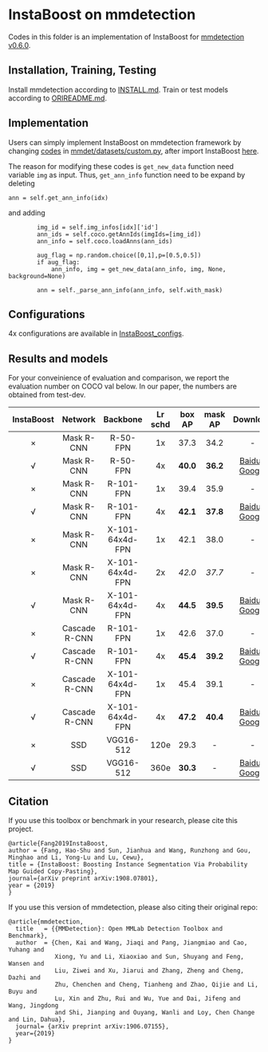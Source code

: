 # InstaBoost on mmdetection

Codes in this folder is an implementation of InstaBoost for [mmdetection v0.6.0](https://github.com/open-mmlab/mmdetection/tree/v0.6.0).

## Installation, Training, Testing

Install mmdetection according to [INSTALL.md](INSTALL.md). Train or test models according to [ORIREADME.md](ORIREADME.md).

## Implementation

Users can simply implement InstaBoost on mmdetection framework by changing [codes](mmdet/datasets/custom.py#L188L199) in [mmdet/datasets/custom.py](mmdet/datasets/custom.py), after import InstaBoost [here](mmdet/datasets/custom.py#L13).

The reason for modifying these codes is `get_new_data` function need variable `img` as input. Thus, `get_ann_info` function need to be expand by deleting
```
ann = self.get_ann_info(idx)
```
and adding
```
        img_id = self.img_infos[idx]['id']
        ann_ids = self.coco.getAnnIds(imgIds=[img_id])
        ann_info = self.coco.loadAnns(ann_ids)

        aug_flag = np.random.choice([0,1],p=[0.5,0.5])
        if aug_flag:
            ann_info, img = get_new_data(ann_info, img, None, background=None)

        ann = self._parse_ann_info(ann_info, self.with_mask)
```

## Configurations

4x configurations are available in [InstaBoost_configs](InstaBoost_configs).

## Results and models

For your conveinience of evaluation and comparison, we report the evaluation number on COCO val below. In our paper, the numbers are obtained from test-dev.

|    InstaBoost   |     Network     |       Backbone       | Lr schd |      box AP       |      mask AP       |      Download       |
| :-------------: | :-------------: |      :--------:      | :-----: |      :----:       |      :-----:       | :-----------------: |
|   ×   |    Mask R-CNN   |       R-50-FPN       |   1x    |  37.3  |  34.2   | - |
|   √   |    Mask R-CNN   |       R-50-FPN       |   4x    |**40.0**|**36.2** |[Baidu](https://pan.baidu.com/s/1PLn1K5qreDoM4wh7nbsLqA) / [Google](https://drive.google.com/file/d/1uUT1qc3oYS8xHLyM7bJWgxBNbW-9sa1f/view?usp=sharing)|
|   ×   |    Mask R-CNN   |      R-101-FPN       |   1x    |  39.4  |  35.9   | - |
|   √   |    Mask R-CNN   |      R-101-FPN       |   4x    |**42.1**|**37.8** |[Baidu](https://pan.baidu.com/s/1IZpqCDrcrOiwNJ-Y_3wpOQ) / [Google](https://drive.google.com/file/d/1idGMPexovIDUHXSNlpIA1mjKzgnFrcW3/view?usp=sharing)|
|   ×   |    Mask R-CNN   |   X-101-64x4d-FPN    |   1x    |  42.1  |  38.0   | - |
|   ×   |    Mask R-CNN   |   X-101-64x4d-FPN    |   2x    |  *42.0*  |  *37.7*   | - |
|   √   |    Mask R-CNN   |   X-101-64x4d-FPN    |   4x    |**44.5**|**39.5** |[Baidu](https://pan.baidu.com/s/1KrHQBHcHjWONpXbC2qUzxw) / [Google](https://drive.google.com/file/d/1qD4V9uYbtpaZBmTMTgP7f0uw46zroY9-/view?usp=sharing)|
|   ×   |  Cascade R-CNN  |       R-101-FPN      |   1x    |  42.6  |  37.0   | - |
|   √   |  Cascade R-CNN  |       R-101-FPN      |   4x    |**45.4**|**39.2** |[Baidu](https://pan.baidu.com/s/1_4cJ0B9fugcA-oBHYe9o_A) / [Google](https://drive.google.com/file/d/1xhiuFoOMQyDIvOrz6MiAZPboRRe1YK8p/view?usp=sharing)|
|   ×   |  Cascade R-CNN  |   X-101-64x4d-FPN    |   1x    |  45.4  |  39.1   | - |
|   √   |  Cascade R-CNN  |   X-101-64x4d-FPN    |   4x    |**47.2**|**40.4** |[Baidu](https://pan.baidu.com/s/1nu73IpRbTEb4caPMHWJMXA) / [Google](https://drive.google.com/file/d/11iaKH-ZeVCi-65wzlT5OxxUOkREMzXRW/view?usp=sharing)|
|   ×   |       SSD       |      VGG16-512       |   120e  |  29.3  |   -     | - |
|   √   |       SSD       |      VGG16-512       |   360e  |**30.3**|   -     |[Baidu](https://pan.baidu.com/s/1G-1atZ81A8mLLx8taJAuwQ) / [Google](https://drive.google.com/file/d/1sqMIEusZw2Y7Ge8DuJgmhSP-2V74BNKy/view?usp=sharing)|


## Citation

If you use this toolbox or benchmark in your research, please cite this project.

```
@article{Fang2019InstaBoost,
author = {Fang, Hao-Shu and Sun, Jianhua and Wang, Runzhong and Gou, Minghao and Li, Yong-Lu and Lu, Cewu},
title = {InstaBoost: Boosting Instance Segmentation Via Probability Map Guided Copy-Pasting},
journal={arXiv preprint arXiv:1908.07801},
year = {2019}
}
```

If you use this version of mmdetection, please also citing their original repo:

```
@article{mmdetection,
  title   = {{MMDetection}: Open MMLab Detection Toolbox and Benchmark},
  author  = {Chen, Kai and Wang, Jiaqi and Pang, Jiangmiao and Cao, Yuhang and
             Xiong, Yu and Li, Xiaoxiao and Sun, Shuyang and Feng, Wansen and
             Liu, Ziwei and Xu, Jiarui and Zhang, Zheng and Cheng, Dazhi and
             Zhu, Chenchen and Cheng, Tianheng and Zhao, Qijie and Li, Buyu and
             Lu, Xin and Zhu, Rui and Wu, Yue and Dai, Jifeng and Wang, Jingdong
             and Shi, Jianping and Ouyang, Wanli and Loy, Chen Change and Lin, Dahua},
  journal= {arXiv preprint arXiv:1906.07155},
  year={2019}
}
```
